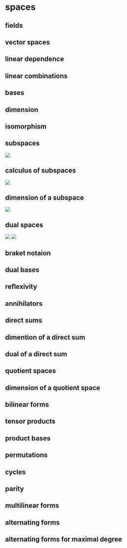 # spaces #
## fields ##
## vector spaces ##
## linear dependence ##
## linear combinations ##
## bases ##
## dimension ##
## isomorphism ##
## subspaces ##
![](http://i.imgur.com/px7YrVm.jpg)
## calculus of subspaces ##
![](http://i.imgur.com/B9TFFC6.jpg)
## dimension of a subspace ##
![](http://i.imgur.com/oZoXRg4.jpg)
## dual spaces ##
![](http://i.imgur.com/TCMuHwR.jpg)
![](http://i.imgur.com/KIv479f.jpg)
## braket notaion ##
## dual bases ##
## reflexivity ##
## annihilators ##
## direct sums ##
## dimention of a direct sum ##
## dual of a direct sum ##
## quotient spaces ##
## dimension of a quotient space ##
## bilinear forms ##
## tensor products ##
## product bases ##
## permutations ##
## cycles ##
## parity ##
## multilinear forms ##
## alternating forms ##
## alternating forms for maximal degree ##
 
